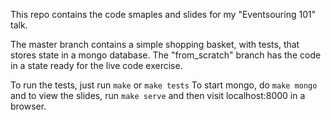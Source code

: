 This repo contains the code smaples and slides for my "Eventsouring 101" talk.

The master branch contains a simple shopping basket, with tests, that stores state in a mongo database.
The "from_scratch" branch has the code in a state ready for the live code exercise.


To run the tests, just run `make` or `make tests`
To start mongo, do `make mongo` and to view the slides, run `make serve` and then visit localhost:8000 in a browser.
